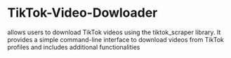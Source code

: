 # TikTok-Video-Dowloader
allows users to download TikTok videos using the tiktok_scraper library. It provides a simple command-line interface to download videos from TikTok profiles and includes additional functionalities
